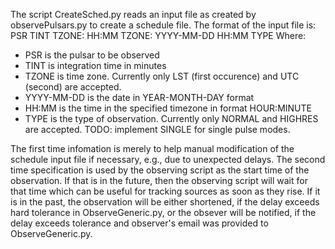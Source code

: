The script CreateSched.py reads an input file as created by observePulsars.py to create a schedule file. The format of the input file is:
PSR TINT TZONE: HH:MM TZONE: YYYY-MM-DD HH:MM TYPE
Where:
 * PSR is the pulsar to be observed
 * TINT is integration time in minutes
 * TZONE is time zone. Currently only LST (first occurence) and UTC (second) are accepted.
 * YYYY-MM-DD is the date in YEAR-MONTH-DAY format
 * HH:MM is the time in the specified timezone in format HOUR:MINUTE
 * TYPE is the type of observation. Currently only NORMAL and HIGHRES are accepted. TODO: implement SINGLE for single pulse modes.

The first time infomation is merely to help manual modification of the schedule input file if necessary, e.g., due to unexpected delays.
The second time specification is used by the observing script as the start time of the observation. If that is in the future, then the observing script will wait for that time which can be useful for tracking sources as soon as they rise. If it is in the past, the observation will be either shortened, if the delay exceeds hard tolerance in ObserveGeneric.py, or the obsever will be notified, if the delay exceeds tolerance and observer's email was provided to ObserveGeneric.py.


